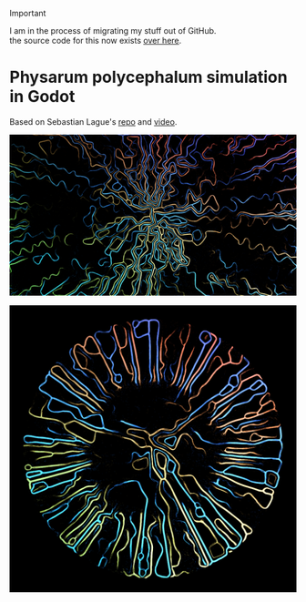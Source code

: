 > [!IMPORTANT]
> I am in the process of migrating my stuff out of GitHub.<br/>
> the source code for this now exists [over here](https://codeberg.org/minMelody/Slime_sim).

# Physarum polycephalum simulation in Godot

Based on Sebastian Lague's [repo](https://github.com/SebLague/Slime-Simulation) and [video](https://youtu.be/X-iSQQgOd1A).

![screenshot](https://github.com/minMelody/Slime_sim/blob/main/screenshot.png)

![screenshot1](https://github.com/minMelody/Slime_sim/blob/main/screenshot1.png)
